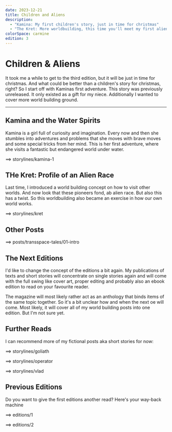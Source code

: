 ```yaml
---
date: 2023-12-21
title: Children and Aliens
description:
  - "Kamina: My first children's story, just in time for christmas"
  - "The Kret: More worldbuilding, this time you'll meet my first alien race"
colorSpace: carmine
edition: 3
---
```


# Children & Aliens

It took me a while to get to the third edition, but it will be just in time for
christmas. And what could be better than a children's story for christmas,
right? So I start off with Kaminas first adventure. This story was previously
unreleased. It only existed as a gift for my niece. Additionally I wanted to
cover more world building ground.

---

## Kamina and the Water Spirits

Kamina is a girl full of curiosity and imagination. Every now and then she
stumbles into adventures and problems that she moves with brave moves and some
special tricks from her mind. This is her first adventure, where she visits a
fantastic but endangered world under water.

==> storylines/kamina-1

## THe Kret: Profile of an Alien Race

Last time, I introduced a world building concept on how to visit other worlds.
And now look that these pioneers fond, ab alien race. But also this has a twist.
So this worldbuilding also became an exercise in how our own world works.

==> storylines/kret

## Other Posts

==> posts/transspace-tales/01-intro

## The Next Editions

I'd like to change the concept of the editions a bit again. My publications of
texts and short stories will concentrate on single stories again and will come
with the full swing like cover art, proper editing and probably also an ebook
edition to read on your favourite reader.

The magazine will most likely rather act as an anthology that binds items of the
same topic together. So it's a bit unclear how and when the next oe will come.
Most likely, it will cover all of my world building posts into one edition. But
I'm not sure yet.

## Further Reads

I can recommend more of my fictional posts aka short stories for now:

==> storylines/goliath

==> storylines/operator

==> storylines/vlad

## Previous Editions

Do you want to give the first editions another read? Here's your way-back
machine

==> editions/1

==> editions/2
